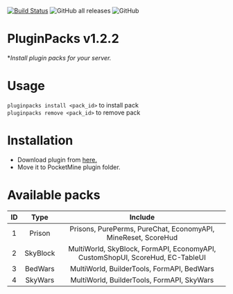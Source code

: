 [![Build Status](https://travis-ci.com/TobyDev265/PluginPacks.svg?branch=main)](https://travis-ci.com/TobyDev265/PluginPacks)
![GitHub all releases](https://img.shields.io/github/downloads/TobyDev265/PluginPacks/total)
![GitHub](https://img.shields.io/github/license/TobyDev265/PluginPacks)
# PluginPacks v1.2.2
**Install plugin packs for your server.*

# Usage
```pluginpacks install <pack_id>``` to install pack  
```pluginpacks remove <pack_id>``` to remove pack  
# Installation
- Download plugin from <a href="https://poggit.pmmp.io/r/114542/PluginPacks_dev-4.phar">here.</a>
- Move it to PocketMine plugin folder.
# Available packs
| ID |   Type   |                                    Include                                    |
|:--:|:--------:|:-----------------------------------------------------------------------------:|
|  1 |  Prison  |         Prisons, PurePerms, PureChat, EconomyAPI, MineReset, ScoreHud         |
|  2 | SkyBlock | MultiWorld, SkyBlock, FormAPI, EconomyAPI, CustomShopUI, ScoreHud, EC-TableUI |
|  3 |  BedWars |                                    MultiWorld, BuilderTools, FormAPI, BedWars |
|  4 |  SkyWars |                   MultiWorld, BuilderTools, FormAPI, SkyWars                  |
